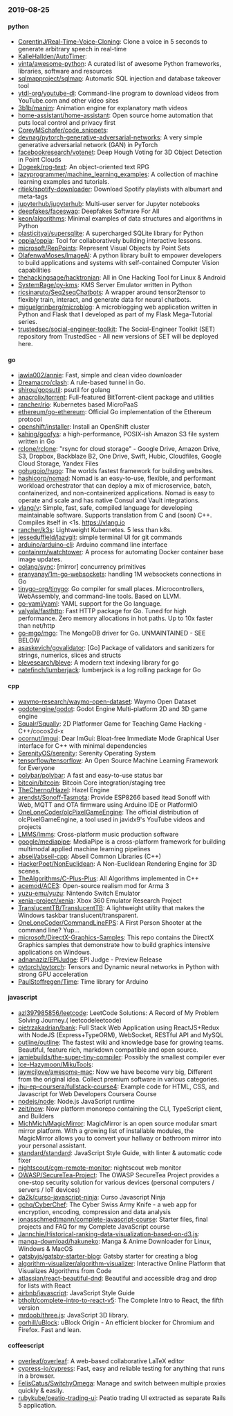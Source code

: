 ### 2019-08-25

#### python
* [CorentinJ/Real-Time-Voice-Cloning](https://github.com/CorentinJ/Real-Time-Voice-Cloning): Clone a voice in 5 seconds to generate arbitrary speech in real-time
* [KalleHallden/AutoTimer](https://github.com/KalleHallden/AutoTimer): 
* [vinta/awesome-python](https://github.com/vinta/awesome-python): A curated list of awesome Python frameworks, libraries, software and resources
* [sqlmapproject/sqlmap](https://github.com/sqlmapproject/sqlmap): Automatic SQL injection and database takeover tool
* [ytdl-org/youtube-dl](https://github.com/ytdl-org/youtube-dl): Command-line program to download videos from YouTube.com and other video sites
* [3b1b/manim](https://github.com/3b1b/manim): Animation engine for explanatory math videos
* [home-assistant/home-assistant](https://github.com/home-assistant/home-assistant):  Open source home automation that puts local control and privacy first
* [CoreyMSchafer/code_snippets](https://github.com/CoreyMSchafer/code_snippets): 
* [devnag/pytorch-generative-adversarial-networks](https://github.com/devnag/pytorch-generative-adversarial-networks): A very simple generative adversarial network (GAN) in PyTorch
* [facebookresearch/votenet](https://github.com/facebookresearch/votenet): Deep Hough Voting for 3D Object Detection in Point Clouds
* [Dogeek/rpg-text](https://github.com/Dogeek/rpg-text): An object-oriented text RPG
* [lazyprogrammer/machine_learning_examples](https://github.com/lazyprogrammer/machine_learning_examples): A collection of machine learning examples and tutorials.
* [ritiek/spotify-downloader](https://github.com/ritiek/spotify-downloader): Download Spotify playlists with albumart and meta-tags
* [jupyterhub/jupyterhub](https://github.com/jupyterhub/jupyterhub): Multi-user server for Jupyter notebooks
* [deepfakes/faceswap](https://github.com/deepfakes/faceswap): Deepfakes Software For All
* [keon/algorithms](https://github.com/keon/algorithms): Minimal examples of data structures and algorithms in Python
* [plasticityai/supersqlite](https://github.com/plasticityai/supersqlite): A supercharged SQLite library for Python
* [oppia/oppia](https://github.com/oppia/oppia): Tool for collaboratively building interactive lessons.
* [microsoft/RepPoints](https://github.com/microsoft/RepPoints): Represent Visual Objects by Point Sets
* [OlafenwaMoses/ImageAI](https://github.com/OlafenwaMoses/ImageAI): A python library built to empower developers to build applications and systems with self-contained Computer Vision capabilities
* [thehackingsage/hacktronian](https://github.com/thehackingsage/hacktronian): All in One Hacking Tool for Linux & Android
* [SystemRage/py-kms](https://github.com/SystemRage/py-kms): KMS Server Emulator written in Python
* [ricsinaruto/Seq2seqChatbots](https://github.com/ricsinaruto/Seq2seqChatbots): A wrapper around tensor2tensor to flexibly train, interact, and generate data for neural chatbots.
* [miguelgrinberg/microblog](https://github.com/miguelgrinberg/microblog): A microblogging web application written in Python and Flask that I developed as part of my Flask Mega-Tutorial series.
* [trustedsec/social-engineer-toolkit](https://github.com/trustedsec/social-engineer-toolkit): The Social-Engineer Toolkit (SET) repository from TrustedSec - All new versions of SET will be deployed here.

#### go
* [iawia002/annie](https://github.com/iawia002/annie):  Fast, simple and clean video downloader
* [Dreamacro/clash](https://github.com/Dreamacro/clash): A rule-based tunnel in Go.
* [shirou/gopsutil](https://github.com/shirou/gopsutil): psutil for golang
* [anacrolix/torrent](https://github.com/anacrolix/torrent): Full-featured BitTorrent-client package and utilities
* [rancher/rio](https://github.com/rancher/rio): Kubernetes based MicroPaaS
* [ethereum/go-ethereum](https://github.com/ethereum/go-ethereum): Official Go implementation of the Ethereum protocol
* [openshift/installer](https://github.com/openshift/installer): Install an OpenShift cluster
* [kahing/goofys](https://github.com/kahing/goofys): a high-performance, POSIX-ish Amazon S3 file system written in Go
* [rclone/rclone](https://github.com/rclone/rclone): "rsync for cloud storage" - Google Drive, Amazon Drive, S3, Dropbox, Backblaze B2, One Drive, Swift, Hubic, Cloudfiles, Google Cloud Storage, Yandex Files
* [gohugoio/hugo](https://github.com/gohugoio/hugo): The worlds fastest framework for building websites.
* [hashicorp/nomad](https://github.com/hashicorp/nomad): Nomad is an easy-to-use, flexible, and performant workload orchestrator that can deploy a mix of microservice, batch, containerized, and non-containerized applications. Nomad is easy to operate and scale and has native Consul and Vault integrations.
* [vlang/v](https://github.com/vlang/v): Simple, fast, safe, compiled language for developing maintainable software. Supports translation from C and (soon) C++. Compiles itself in <1s. https://vlang.io
* [rancher/k3s](https://github.com/rancher/k3s): Lightweight Kubernetes. 5 less than k8s.
* [jesseduffield/lazygit](https://github.com/jesseduffield/lazygit): simple terminal UI for git commands
* [arduino/arduino-cli](https://github.com/arduino/arduino-cli): Arduino command line interface
* [containrrr/watchtower](https://github.com/containrrr/watchtower): A process for automating Docker container base image updates.
* [golang/sync](https://github.com/golang/sync): [mirror] concurrency primitives
* [eranyanay/1m-go-websockets](https://github.com/eranyanay/1m-go-websockets): handling 1M websockets connections in Go
* [tinygo-org/tinygo](https://github.com/tinygo-org/tinygo): Go compiler for small places. Microcontrollers, WebAssembly, and command-line tools. Based on LLVM.
* [go-yaml/yaml](https://github.com/go-yaml/yaml): YAML support for the Go language.
* [valyala/fasthttp](https://github.com/valyala/fasthttp): Fast HTTP package for Go. Tuned for high performance. Zero memory allocations in hot paths. Up to 10x faster than net/http
* [go-mgo/mgo](https://github.com/go-mgo/mgo): The MongoDB driver for Go. UNMAINTAINED - SEE BELOW
* [asaskevich/govalidator](https://github.com/asaskevich/govalidator): [Go] Package of validators and sanitizers for strings, numerics, slices and structs
* [blevesearch/bleve](https://github.com/blevesearch/bleve): A modern text indexing library for go
* [natefinch/lumberjack](https://github.com/natefinch/lumberjack): lumberjack is a log rolling package for Go

#### cpp
* [waymo-research/waymo-open-dataset](https://github.com/waymo-research/waymo-open-dataset): Waymo Open Dataset
* [godotengine/godot](https://github.com/godotengine/godot): Godot Engine  Multi-platform 2D and 3D game engine
* [Squalr/Squally](https://github.com/Squalr/Squally): 2D Platformer Game for Teaching Game Hacking - C++/cocos2d-x
* [ocornut/imgui](https://github.com/ocornut/imgui): Dear ImGui: Bloat-free Immediate Mode Graphical User interface for C++ with minimal dependencies
* [SerenityOS/serenity](https://github.com/SerenityOS/serenity): Serenity Operating System
* [tensorflow/tensorflow](https://github.com/tensorflow/tensorflow): An Open Source Machine Learning Framework for Everyone
* [polybar/polybar](https://github.com/polybar/polybar): A fast and easy-to-use status bar
* [bitcoin/bitcoin](https://github.com/bitcoin/bitcoin): Bitcoin Core integration/staging tree
* [TheCherno/Hazel](https://github.com/TheCherno/Hazel): Hazel Engine
* [arendst/Sonoff-Tasmota](https://github.com/arendst/Sonoff-Tasmota): Provide ESP8266 based itead Sonoff with Web, MQTT and OTA firmware using Arduino IDE or PlatformIO
* [OneLoneCoder/olcPixelGameEngine](https://github.com/OneLoneCoder/olcPixelGameEngine): The official distribution of olcPixelGameEngine, a tool used in javidx9's YouTube videos and projects
* [LMMS/lmms](https://github.com/LMMS/lmms): Cross-platform music production software
* [google/mediapipe](https://github.com/google/mediapipe): MediaPipe is a cross-platform framework for building multimodal applied machine learning pipelines
* [abseil/abseil-cpp](https://github.com/abseil/abseil-cpp): Abseil Common Libraries (C++)
* [HackerPoet/NonEuclidean](https://github.com/HackerPoet/NonEuclidean): A Non-Euclidean Rendering Engine for 3D scenes.
* [TheAlgorithms/C-Plus-Plus](https://github.com/TheAlgorithms/C-Plus-Plus): All Algorithms implemented in C++
* [acemod/ACE3](https://github.com/acemod/ACE3): Open-source realism mod for Arma 3
* [yuzu-emu/yuzu](https://github.com/yuzu-emu/yuzu): Nintendo Switch Emulator
* [xenia-project/xenia](https://github.com/xenia-project/xenia): Xbox 360 Emulator Research Project
* [TranslucentTB/TranslucentTB](https://github.com/TranslucentTB/TranslucentTB): A lightweight utility that makes the Windows taskbar translucent/transparent.
* [OneLoneCoder/CommandLineFPS](https://github.com/OneLoneCoder/CommandLineFPS): A First Person Shooter at the command line? Yup...
* [microsoft/DirectX-Graphics-Samples](https://github.com/microsoft/DirectX-Graphics-Samples): This repo contains the DirectX Graphics samples that demonstrate how to build graphics intensive applications on Windows.
* [adnanaziz/EPIJudge](https://github.com/adnanaziz/EPIJudge): EPI Judge - Preview Release
* [pytorch/pytorch](https://github.com/pytorch/pytorch): Tensors and Dynamic neural networks in Python with strong GPU acceleration
* [PaulStoffregen/Time](https://github.com/PaulStoffregen/Time): Time library for Arduino

#### javascript
* [azl397985856/leetcode](https://github.com/azl397985856/leetcode): LeetCode Solutions: A Record of My Problem Solving Journey.( leetcodeleetcode)
* [pietrzakadrian/bank](https://github.com/pietrzakadrian/bank): Full Stack Web Application using ReactJS+Redux with NodeJS (Express+TypeORM), WebSocket, RESTful API and MySQL
* [outline/outline](https://github.com/outline/outline): The fastest wiki and knowledge base for growing teams. Beautiful, feature rich, markdown compatible and open source.
* [jamiebuilds/the-super-tiny-compiler](https://github.com/jamiebuilds/the-super-tiny-compiler):  Possibly the smallest compiler ever
* [Ice-Hazymoon/MikuTools](https://github.com/Ice-Hazymoon/MikuTools): 
* [jaywcjlove/awesome-mac](https://github.com/jaywcjlove/awesome-mac):  Now we have become very big, Different from the original idea. Collect premium software in various categories.
* [jhu-ep-coursera/fullstack-course4](https://github.com/jhu-ep-coursera/fullstack-course4): Example code for HTML, CSS, and Javascript for Web Developers Coursera Course
* [nodejs/node](https://github.com/nodejs/node): Node.js JavaScript runtime 
* [zeit/now](https://github.com/zeit/now): Now platform monorepo containing the CLI, TypeScript client, and Builders
* [MichMich/MagicMirror](https://github.com/MichMich/MagicMirror): MagicMirror is an open source modular smart mirror platform. With a growing list of installable modules, the MagicMirror allows you to convert your hallway or bathroom mirror into your personal assistant.
* [standard/standard](https://github.com/standard/standard):  JavaScript Style Guide, with linter & automatic code fixer
* [nightscout/cgm-remote-monitor](https://github.com/nightscout/cgm-remote-monitor): nightscout web monitor
* [OWASP/SecureTea-Project](https://github.com/OWASP/SecureTea-Project): The OWASP SecureTea Project provides a one-stop security solution for various devices (personal computers / servers / IoT devices)
* [da2k/curso-javascript-ninja](https://github.com/da2k/curso-javascript-ninja): Curso Javascript Ninja
* [gchq/CyberChef](https://github.com/gchq/CyberChef): The Cyber Swiss Army Knife - a web app for encryption, encoding, compression and data analysis
* [jonasschmedtmann/complete-javascript-course](https://github.com/jonasschmedtmann/complete-javascript-course): Starter files, final projects and FAQ for my Complete JavaScript course
* [Jannchie/Historical-ranking-data-visualization-based-on-d3.js](https://github.com/Jannchie/Historical-ranking-data-visualization-based-on-d3.js): 
* [manga-download/hakuneko](https://github.com/manga-download/hakuneko): Manga & Anime Downloader for Linux, Windows & MacOS
* [gatsbyjs/gatsby-starter-blog](https://github.com/gatsbyjs/gatsby-starter-blog): Gatsby starter for creating a blog
* [algorithm-visualizer/algorithm-visualizer](https://github.com/algorithm-visualizer/algorithm-visualizer): Interactive Online Platform that Visualizes Algorithms from Code
* [atlassian/react-beautiful-dnd](https://github.com/atlassian/react-beautiful-dnd): Beautiful and accessible drag and drop for lists with React
* [airbnb/javascript](https://github.com/airbnb/javascript): JavaScript Style Guide
* [btholt/complete-intro-to-react-v5](https://github.com/btholt/complete-intro-to-react-v5): The Complete Intro to React, the fifth version
* [mrdoob/three.js](https://github.com/mrdoob/three.js): JavaScript 3D library.
* [gorhill/uBlock](https://github.com/gorhill/uBlock): uBlock Origin - An efficient blocker for Chromium and Firefox. Fast and lean.

#### coffeescript
* [overleaf/overleaf](https://github.com/overleaf/overleaf): A web-based collaborative LaTeX editor
* [cypress-io/cypress](https://github.com/cypress-io/cypress): Fast, easy and reliable testing for anything that runs in a browser.
* [FelisCatus/SwitchyOmega](https://github.com/FelisCatus/SwitchyOmega): Manage and switch between multiple proxies quickly & easily.
* [rubykube/peatio-trading-ui](https://github.com/rubykube/peatio-trading-ui): Peatio trading UI extracted as separate Rails 5 application.
